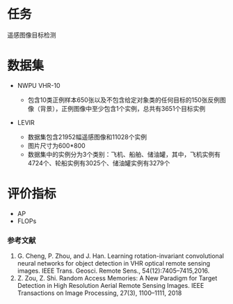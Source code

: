 # 任务
遥感图像目标检测

# 数据集
- NWPU VHR-10
    - 包含10类正例样本650张以及不包含给定对象类的任何目标的150张反例图像（背景），正例图像中至少包含1个实例，总共有3651个目标实例

- LEVIR
    - 数据集包含21952幅遥感图像和11028个实例
    - 图片尺寸为600*800
    - 数据集中的实例分为3个类别：飞机、船舶、储油罐，其中，飞机实例有4724个、轮船实例有3025个、储油罐实例有3279个

# 评价指标
- AP
- FLOPs


### 参考文献
1. G. Cheng, P. Zhou, and J. Han. Learning rotation-invariant convolutional neural networks for object detection in VHR optical remote sensing images. IEEE Trans. Geosci. Remote Sens., 54(12):7405–7415,2016.
2. Z. Zou, Z. Shi. Random Access Memories: A New Paradigm for Target Detection in High Resolution Aerial Remote Sensing Images. IEEE Transactions on Image Processing, 27(3), 1100–1111, 2018